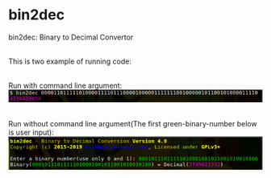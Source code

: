 # bin2dec
bin2dec: Binary to Decimal Convertor<br/><br/>

This is two example of running code:<br/><br/>

Run with command line argument:<br/>
<img alt="An Example of Running bin2dec with Command Line" src="https://github.com/ArdeshirV/resources/blob/master/Run%20with%20Command%20Line%20Argument.png"><br/><br/>

Run without command line argument(The first green-binary-number below is user input):<br/>
<img alt="An Example of Running bin2dec without Command Line Argument" src="https://github.com/ArdeshirV/resources/blob/master/Run%20without%20Command%20Line%20Argument.png"><br/><br/>
